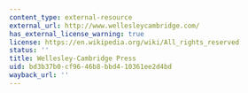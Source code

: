 ```yaml
---
content_type: external-resource
external_url: http://www.wellesleycambridge.com/
has_external_license_warning: true
license: https://en.wikipedia.org/wiki/All_rights_reserved
status: ''
title: Wellesley-Cambridge Press
uid: bd3b37b0-cf96-46b8-bbd4-10361ee2d4bd
wayback_url: ''
---
```

